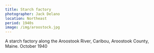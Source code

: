 ```yaml
---
title: Starch factory
photographer: Jack Delano
location: Northeast
period: 1940s
image: /img/aroostock.jpg
---
```



A starch factory along the Aroostook River, Caribou, Aroostook County, Maine. October 1940